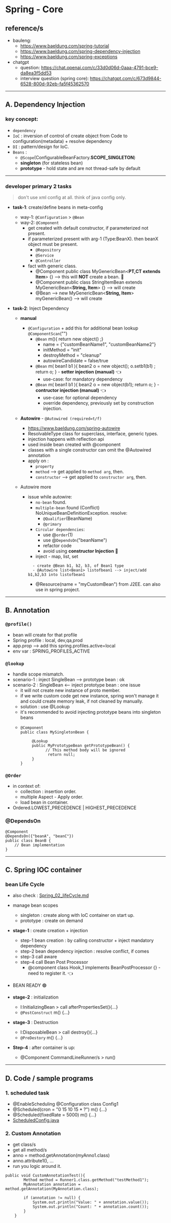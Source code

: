 # Spring - Core
## reference/s
- bauleng:
  - https://www.baeldung.com/spring-tutorial
  - https://www.baeldung.com/spring-dependency-injection
  - https://www.baeldung.com/spring-exceptions
- chatgpt 
  - question: https://chat.openai.com/c/33d0d06d-0aaa-4791-bce9-da8ea3f5dd53
  - interview question (spring core): https://chatgpt.com/c/673d9844-6528-800d-92eb-fa5f45362570
---

## A. Dependency Injection
### key concept:
- `dependency`
- `IoC` : inversion of control of create object from Code to configuration(metadata) + resolve dependency
- `DI` : pattern/design for IoC.
- `Beans` : 
  - `@Scope`(ConfigurableBeanFactory.**SCOPE_SINGLETON**)
  - **singleton** (for stateless bean)
  - **prototype** - hold state and are not thread-safe by default

--- 
### developer primary 2 tasks

> don't use xml config at all. think of java config only.

- **task-1**: create/define beans in meta-config 
  - way-1: `@Configuration` > `@Bean`
  - way-2: `@Component` 
    - get created with default constructor, if parameterized not present.
    - if parameterized present with arg-1 (Type:BeanX). then beanX object must be present.
      - `@Repository`
      - `@Service` 
      - `@Controller`
    - fact with generic class.
      - @Component public class MyGenericBean<**PT,CT extends Item**> {} --> this will **NOT** create a bean. :small_red_triangle:
      - @Component public class StringItemBean extends MyGenericBean<**String, Item**> {} --> will create
      - @Bean -->  new MyGenericBean<**String, Item**> myGenericBean() --> will create
  
- **task-2**: Inject Dependency
  - **manual**
    - `@Configuration` + add this for additional bean lookup `@ComponentScan`("")
      - `@Bean` m(){ return new object() ;}
        - name = {"customBeanName1", "customBeanName2"}
        - initMethod = "init"
        - destroyMethod = "cleanup"
        - autowireCandidate = false/true
      - `@Bean` m( bean1 b1 ){ bean2 o = new object(); o.setb1(b1) ; return o; }  -  **setter injection (manual)** :point_left:
        - use-case: for mandatory dependency
      - `@Bean` m( bean1 b1 ){ bean2 o = new object(b1);  return o; } -  **contructor injection (manual)** :point_left:
        - use-case: for optional dependency
        - override dependency, previously set by construction injection.
      
  - **Autowire** - `@Autowired (required=t/f)` 
    - https://www.baeldung.com/spring-autowire
    - ResolvableType class for  superclass, interface, generic types.
    - injection happens with reflection api
    - used inside bean created with @component
    - classes with a single constructor can omit the @Autowired annotation
    - apply on :
      - `property` 
      - `method` --> get applied to `method arg`, then.
      - `constructor` --> get applied to `constructor arg`, then.
  - Autowire more
    - issue while autowire:
      - `no-bean` found.
      - `multiple-bean` found (Conflict)  NoUniqueBeanDefinitionException. resolve:
        - `@Qualifier`(BeanName)
        - `@primary`
      - `Circular dependencies`:
        - use @`order`(1) 
        - use @`DependsOn`("beanName")
        - refactor code
        - avoid using **constructor Injection** :small_red_triangle:
      - inject - map, list, set
      ```
        - create @Bean b1, b2, b3, of Bean1 type
        - @Autowire list<Bean1> listofbean1 --> inject/add b1,b2,b3 into listofbean1
      ```
      - @Resource(name = "myCustomBean") from J2EE. can also use in spring project.
---
## B. Annotation
### `@profile()`
- bean will create for that profile
- Spring profile : local, dev,qa,prod
- app.prop --> add this spring.profiles.active=local
- env var : SPRING_PROFILES_ACTIVE

### `@lookup` 
- handle scope mismatch.
- scenario-1 : inject SingleBean --> prototype bean : ok
- scenario-2 : SingleBean <-- inject prototype bean : one issue 
  - it will not create new instance of proto member.
  - if we write custom code get new instance, spring won't manage it and could create memory leak, if not cleaned by manually.
  - solution : use @Lookup
  - it's recommended to avoid injecting prototype beans into singleton beans
  - ```
    @Component
    public class MySingletonBean {
    
         @Lookup
         public MyPrototypeBean getPrototypeBean() {
               // This method body will be ignored
                return null;
         }
    }
    ```
### `@Order`
- in context of: 
  - collection :  insertion order.
  - multiple Aspect - Apply order.
  - load bean in container.
- Ordered.LOWEST_PRECEDENCE | HIGHEST_PRECEDENCE

### @DependsOn
```
@Component
@DependsOn({"beanA", "beanC"})
public class BeanB {
    // Bean implementation
}
```
---

## C. Spring IOC container
### bean Life Cycle
- also check : [Spring_02_lifeCycle.md](02_Spring_bean_lifeCycle)
- manage bean scopes
  - singleton : create along with IoC container on start up.
  - prototype : create on demand
  
- **stage-1** : create creation + injection
  - step-1 bean creation : by calling constructor + inject mandatory dependency
  - step-2 bean dependency injection :  resolve conflict, if comes
  - step-3 call aware
  - step-4 call Bean Post Processor
    - @component class Hook_1 implements BeanPostProcessor {} - need to register it. :point_left:
    
- BEAN READY  :green_circle:

- **stage-2** : initialization
  - I:InitializingBean > call afterPropertiesSet(){...}
  - `@PostConstruct` m() {...}
  
- **stage-3** : Destruction
  - I:DisposableBean > call destroy(){...}
  - `@PreDestory` m() {...}
  
- **Step-4** : after container is up:
  - @Component CommandLineRunner/s > run()

---

## D. Code / sample programs   
### 1. scheduled task
  - @EnableScheduling @Configuration class Config1
  - @Scheduled(cron = "0 15 10 15 * ?") m() {...}
  - @Scheduled(fixedRate = 5000) m() {...}
  - [ScheduledConfig.java](configuration%2FScheduledConfig.java)

### 2. Custom Annotation
- get class/s
- get all method/s
- anno = method.getAnnotation(myAnno1.class)
- anno.attribute1(), ...
- run you logic around it.
```
public void CustomAnnotationTest(){
        Method method = Runner1.class.getMethod("testMethod1");
        MyAnnotation annotation = method.getAnnotation(MyAnnotation.class);

        if (annotation != null) {
            System.out.println("Value: " + annotation.value());
            System.out.println("Count: " + annotation.count());
        }
    }
```

